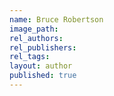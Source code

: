 ```yaml
---
name: Bruce Robertson
image_path:
rel_authors:
rel_publishers:
rel_tags:
layout: author
published: true
---
```

